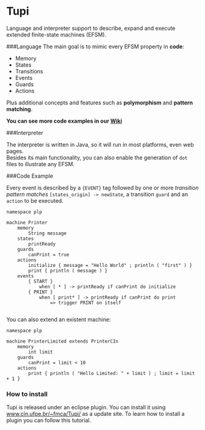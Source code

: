 # Tupi
Language and interpreter support to describe, expand and execute extended finite-state machines (EFSM).

###Language
The main goal is to mimic every EFSM property in **code**:
- Memory
- States
- Transitions
- Events
- Guards
- Actions

Plus additional concepts and features such as **polymorphism** and **pattern matching**. <br>

**You can see more code examples in our [Wiki](https://github.com/fmca/Tupi/wiki)**

###Interpreter

The interpreter is written in Java, so it will run in most platforms, even web pages.<br>Besides its main functionality, you can also enable the generation of ```dot``` files to illustrate any EFSM.

###Code Example

Every event is described by a ```{EVENT}``` tag followed by one or more *transition pattern matches* ```[states_origin] -> newState```, a transition ```guard``` and an ```action``` to be executed.
```
namespace plp

machine Printer
	memory
		String message
	states
		printReady
	guards
		canPrint = true
	actions
		initialize { message = "Hello World" ; println ( "first" ) }
		print { println ( message ) }
	events
		{ START }
			when [ * ] -> printReady if canPrint do initialize
		{ PRINT }
			when [ print* ] -> printReady if canPrint do print
				=> trigger PRINT on itself
			
```

You can also extend an existent machine:

```
namespace plp

machine PrinterLimited extends PrinterCIn
	memory
		int limit
	guards
		canPrint = limit < 10
	actions
		print { println ( "Hello Limited: " + limit ) ; limit = limit + 1 }
```

### How to install

Tupi is released under an eclipse plugin. You can install it using www.cin.ufpe.br/~fmca/Tupi/ as a update site.
To learn how to install a plugin you can follow this tutorial.
